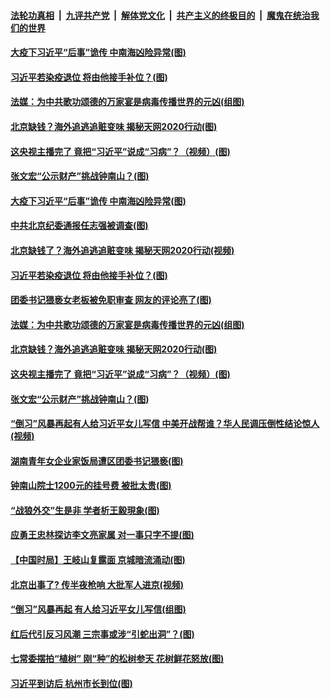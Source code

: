 

####  [法轮功真相](../../../../basic/blob/master/README.md?t=04080701) &nbsp;|&nbsp; [九评共产党](../../../../9ping.md/blob/master/README.md?t=04080701) &nbsp;|&nbsp; [解体党文化](../../../../jtdwh.md/blob/master/README.md?t=04080701)  &nbsp;|&nbsp; [共产主义的终极目的](../../../../gczydzjmd.md/blob/master/README.md?t=04080701) &nbsp;|&nbsp; [魔鬼在统治我们的世界](../../../../mgztzwmdsj.md/blob/master/README.md?t=04080701) 

#### [大疫下习近平“后事”诡传 中南海凶险异常(图)](../pages/p2/928960.md?t=04080701) 

#### [习近平若染疫退位 将由他接手补位？(图)](../pages/p2/928939.md?t=04080701) 

#### [法媒：为中共歌功颂德的万家宴是病毒传播世界的元凶(组图)](../pages/p2/928919.md?t=04080701) 

#### [北京缺钱？海外追逃追赃变味 揭秘天网2020行动(图)](../pages/p2/928901.md?t=04080701) 

#### [这央视主播完了 竟把“习近平”说成“习病”？（视频）(图)](../pages/p2/928888.md?t=04080701) 

#### [张文宏“公示财产”挑战钟南山？(图)](../pages/p2/928835.md?t=04080701) 

#### [大疫下习近平“后事”诡传 中南海凶险异常(图)](../pages/p2/928960.md?t=04080701) 

#### [中共北京纪委通报任志强被调查(图)](../pages/p2/928979.md?t=04080701) 

#### [北京缺钱了？海外追逃追赃变味 揭秘天网2020行动(视频)](../pages/p2/928974.md?t=04080701) 

#### [习近平若染疫退位 将由他接手补位？(图)](../pages/p2/928939.md?t=04080701) 

#### [团委书记猥亵女老板被免职审查 网友的评论亮了(图)](../pages/p2/928934.md?t=04080701) 

#### [法媒：为中共歌功颂德的万家宴是病毒传播世界的元凶(组图)](../pages/p2/928919.md?t=04080701) 

#### [北京缺钱？海外追逃追赃变味 揭秘天网2020行动(图)](../pages/p2/928901.md?t=04080701) 

#### [这央视主播完了 竟把“习近平”说成“习病”？（视频）(图)](../pages/p2/928888.md?t=04080701) 

#### [张文宏“公示财产”挑战钟南山？(图)](../pages/p2/928835.md?t=04080701) 

#### [“倒习”风暴再起有人给习近平女儿写信 中美开战帮谁？华人民调压倒性结论惊人(视频)](../pages/p2/928843.md?t=04080701) 

#### [湖南青年女企业家饭局遭区团委书记猥亵(图)](../pages/p2/928824.md?t=04080701) 

#### [钟南山院士1200元的挂号费 被批太贵(图)](../pages/p2/928791.md?t=04080701) 

#### [“战狼外交”生是非 学者析王毅現象(图)](../pages/p2/928789.md?t=04080701) 

#### [应勇王忠林探访李文亮家属 对一事只字不提(图)](../pages/p2/928778.md?t=04080701) 

#### [【中国时局】王岐山复露面 京城暗流涌动(图)](../pages/p2/928734.md?t=04080701) 

#### [北京出事了? 传半夜枪响 大批军人进京(视频)](../pages/p2/928710.md?t=04080701) 

#### [“倒习”风暴再起 有人给习近平女儿写信(组图)](../pages/p2/928718.md?t=04080701) 

#### [红后代引反习风潮 三宗事或涉“引蛇出洞”？(图)](../pages/p2/928723.md?t=04080701) 

#### [七常委摆拍“植树” 刚“种”的松树参天 花树鲜花怒放(图)](../pages/p2/928687.md?t=04080701) 

#### [习近平到访后 杭州市长到位(图)](../pages/p2/928695.md?t=04080701) 

